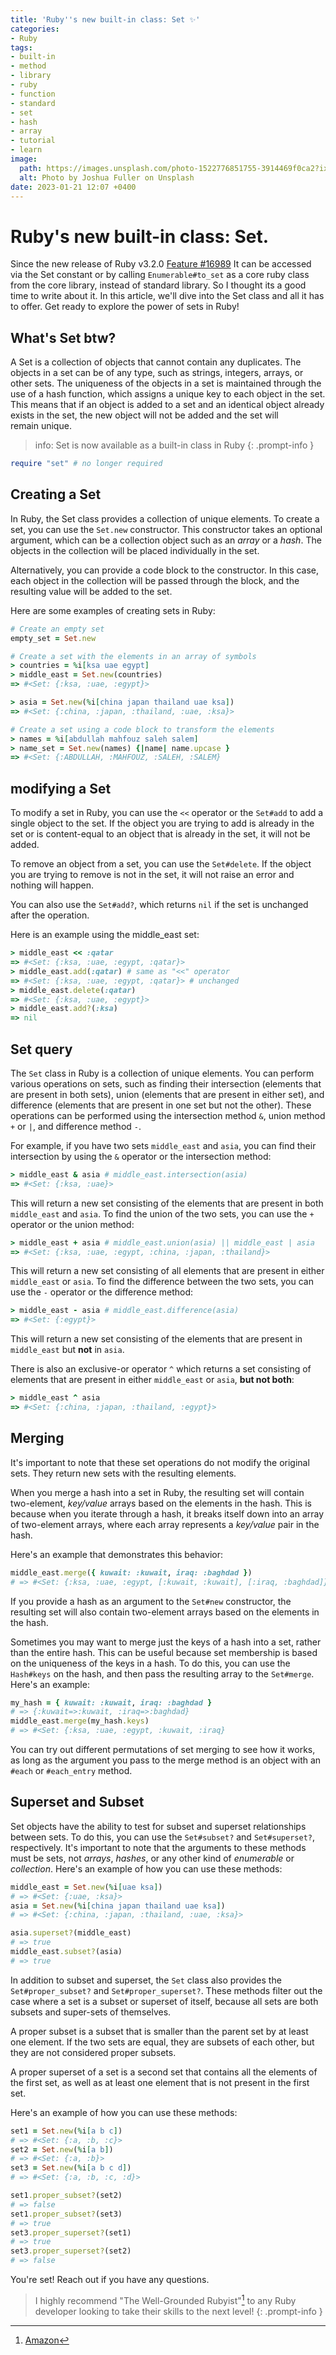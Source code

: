```yaml
---
title: 'Ruby''s new built-in class: Set ✨'
categories:
- Ruby
tags:
- built-in
- method
- library
- ruby
- function
- standard
- set
- hash
- array
- tutorial
- learn
image:
  path: https://images.unsplash.com/photo-1522776851755-3914469f0ca2?ixlib=rb-4.0.3&ixid=MnwxMjA3fDB8MHxwaG90by1wYWdlfHx8fGVufDB8fHx8&auto=format&fit=crop&w=870&q=80
  alt: Photo by Joshua Fuller on Unsplash
date: 2023-01-21 12:07 +0400
---
```

# Ruby's new built-in class: Set.
Since the new release of Ruby v3.2.0 [Feature #16989](https://bugs.ruby-lang.org/issues/16989) It can be accessed via the Set constant or by calling `Enumerable#to_set` as a core ruby class from the core library, instead of standard library. So I thought its a good time to write about it.
In this article, we'll dive into the Set class and all it has to offer. Get ready to explore the power of sets in Ruby!
## What's Set btw?
A Set is a collection of objects that cannot contain any duplicates. The objects in a set can be of any type, such as strings, integers, arrays, or other sets. The uniqueness of the objects in a set is maintained through the use of a hash function, which assigns a unique key to each object in the set. This means that if an object is added to a set and an identical object already exists in the set, the new object will not be added and the set will remain unique.
> info: Set is now available as a built-in class in Ruby
{: .prompt-info }
```Ruby
require "set" # no longer required
```
## Creating a Set
In Ruby, the Set class provides a collection of unique elements. To create a set, you can use the `Set.new` constructor. This constructor takes an optional argument, which can be a collection object such as an _array_ or a _hash_. The objects in the collection will be placed individually in the set.

Alternatively, you can provide a code block to the constructor. In this case, each object in the collection will be passed through the block, and the resulting value will be added to the set.

Here are some examples of creating sets in Ruby:
```Ruby
# Create an empty set
empty_set = Set.new

# Create a set with the elements in an array of symbols
> countries = %i[ksa uae egypt]
> middle_east = Set.new(countries)
=> #<Set: {:ksa, :uae, :egypt}>

> asia = Set.new(%i[china japan thailand uae ksa])
=> #<Set: {:china, :japan, :thailand, :uae, :ksa}>

# Create a set using a code block to transform the elements
> names = %i[abdullah mahfouz saleh salem]
> name_set = Set.new(names) {|name| name.upcase }
=> #<Set: {:ABDULLAH, :MAHFOUZ, :SALEH, :SALEM}
```
## modifying a Set
To modify a set in Ruby, you can use the `<<` operator or the `Set#add` to add a single object to the set. If the object you are trying to add is already in the set or is content-equal to an object that is already in the set, it will not be added.

To remove an object from a set, you can use the `Set#delete`. If the object you are trying to remove is not in the set, it will not raise an error and nothing will happen.

You can also use the `Set#add?`, which returns `nil` if the set is unchanged after the operation.

Here is an example using the middle_east set:
```Ruby
> middle_east << :qatar
=> #<Set: {:ksa, :uae, :egypt, :qatar}>
> middle_east.add(:qatar) # same as "<<" operator
=> #<Set: {:ksa, :uae, :egypt, :qatar}> # unchanged
> middle_east.delete(:qatar)
=> #<Set: {:ksa, :uae, :egypt}>
> middle_east.add?(:ksa)
=> nil
```
## Set query
The `Set` class in Ruby is a collection of unique elements. You can perform various operations on sets, such as finding their intersection (elements that are present in both sets), union (elements that are present in either set), and difference (elements that are present in one set but not the other). These operations can be performed using the intersection method `&`, union method `+` or `|`, and difference method `-`.

For example, if you have two sets `middle_east` and `asia`, you can find their intersection by using the `&` operator or the intersection method:
```Ruby
> middle_east & asia # middle_east.intersection(asia)
=> #<Set: {:ksa, :uae}>
```
This will return a new set consisting of the elements that are present in both `middle_east` and `asia`.
To find the union of the two sets, you can use the `+` operator or the union method:
```Ruby
> middle_east + asia # middle_east.union(asia) || middle_east | asia
=> #<Set: {:ksa, :uae, :egypt, :china, :japan, :thailand}>
```
This will return a new set consisting of all elements that are present in either `middle_east` or `asia`.
To find the difference between the two sets, you can use the `-` operator or the difference method:
```Ruby
> middle_east - asia # middle_east.difference(asia)
=> #<Set: {:egypt}>
```
This will return a new set consisting of the elements that are present in `middle_east` but **not** in `asia`.

There is also an exclusive-or operator `^` which returns a set consisting of elements that are present in either `middle_east` or `asia`, **but not both**:
```Ruby
> middle_east ^ asia
=> #<Set: {:china, :japan, :thailand, :egypt}>
```
## Merging
It's important to note that these set operations do not modify the original sets. They return new sets with the resulting elements.

When you merge a hash into a set in Ruby, the resulting set will contain two-element, _key/value_ arrays based on the elements in the hash. This is because when you iterate through a hash, it breaks itself down into an array of two-element arrays, where each array represents a _key/value_ pair in the hash.

Here's an example that demonstrates this behavior:
```Ruby
middle_east.merge({ kuwait: :kuwait, iraq: :baghdad })
# => #<Set: {:ksa, :uae, :egypt, [:kuwait, :kuwait], [:iraq, :baghdad]}>
```
If you provide a hash as an argument to the `Set#new` constructor, the resulting set will also contain two-element arrays based on the elements in the hash.

Sometimes you may want to merge just the keys of a hash into a set, rather than the entire hash. This can be useful because set membership is based on the uniqueness of the keys in a hash. To do this, you can use the `Hash#keys` on the hash, and then pass the resulting array to the `Set#merge`.
Here's an example:
```Ruby
my_hash = { kuwait: :kuwait, iraq: :baghdad }
# => {:kuwait=>:kuwait, :iraq=>:baghdad}
middle_east.merge(my_hash.keys)
# => #<Set: {:ksa, :uae, :egypt, :kuwait, :iraq}
```
You can try out different permutations of set merging to see how it works, as long as the argument you pass to the merge method is an object with an `#each` or `#each_entry` method.
## Superset and Subset
Set objects have the ability to test for subset and superset relationships between sets. To do this, you can use the `Set#subset?` and `Set#superset?`, respectively. It's important to note that the arguments to these methods must be sets, not _arrays_, _hashes_, or any other kind of _enumerable_ or _collection_.
Here's an example of how you can use these methods:
```Ruby
middle_east = Set.new(%i[uae ksa])
# => #<Set: {:uae, :ksa}>
asia = Set.new(%i[china japan thailand uae ksa])
# => #<Set: {:china, :japan, :thailand, :uae, :ksa}>

asia.superset?(middle_east)
# => true
middle_east.subset?(asia)
# => true
```
In addition to subset and superset, the `Set` class also provides the `Set#proper_subset?` and `Set#proper_superset?`. These methods filter out the case where a set is a subset or superset of itself, because all sets are both subsets and super-sets of themselves.

A proper subset is a subset that is smaller than the parent set by at least one element. If the two sets are equal, they are subsets of each other, but they are not considered proper subsets.

A proper superset of a set is a second set that contains all the elements of the first set, as well as at least one element that is not present in the first set.

Here's an example of how you can use these methods:
```Ruby
set1 = Set.new(%i[a b c])
# => #<Set: {:a, :b, :c}>
set2 = Set.new(%i[a b])
# => #<Set: {:a, :b}>
set3 = Set.new(%i[a b c d])
# => #<Set: {:a, :b, :c, :d}>

set1.proper_subset?(set2)
# => false
set1.proper_subset?(set3)
# => true
set3.proper_superset?(set1)
# => true
set3.proper_superset?(set2)
# => false
```
You're set! Reach out if you have any questions.
> I highly recommend "The Well-Grounded Rubyist"[^1] to any Ruby developer looking to take their skills to the next level!
{: .prompt-info }
[^1]: [Amazon](https://www.amazon.com/Well-Grounded-Rubyist-David-Black/dp/1617295213)
